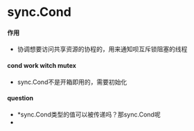 # sync.Cond

#### 作用
* 协调想要访问共享资源的协程的，用来通知呗互斥锁阻塞的线程

#### cond work witch mutex
* sync.Cond不是开箱即用的，需要初始化

#### question
* *sync.Cond类型的值可以被传递吗？那sync.Cond呢
* 